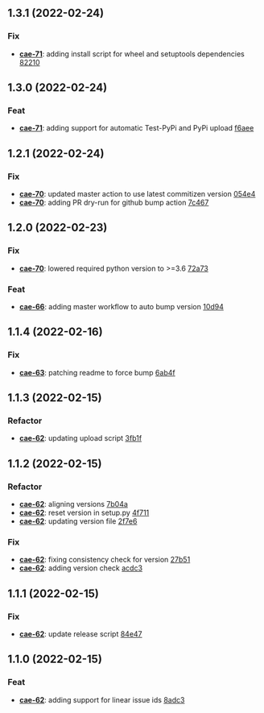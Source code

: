 ## 1.3.1 (2022-02-24)

### Fix

- **[cae-71](https://linear.app/caesari/issue/cae-71)**: adding install script for wheel and setuptools dependencies [82210](https://github.com/ThimDeveloper/cz-github-linear-conventional/commit/82210e39d1d52946d202d876cdfc33dfdee687e0)

## 1.3.0 (2022-02-24)

### Feat

- **[cae-71](https://linear.app/caesari/issue/cae-71)**: adding support for automatic Test-PyPi and PyPi upload [f6aee](https://github.com/ThimDeveloper/cz-github-linear-conventional/commit/f6aee07e8f167280c512459772c13c0ed87186c6)

## 1.2.1 (2022-02-24)

### Fix

- **[cae-70](https://linear.app/caesari/issue/cae-70)**: updated master action to use latest commitizen version [054e4](https://github.com/ThimDeveloper/cz-github-linear-conventional/commit/054e4e3095005d747ff325014cc4bcf92532f085)
- **[cae-70](https://linear.app/caesari/issue/cae-70)**: adding PR dry-run for github bump action [7c467](https://github.com/ThimDeveloper/cz-github-linear-conventional/commit/7c467388135a5fe2703369c8e2edcf30289b7dd2)

## 1.2.0 (2022-02-23)

### Fix

- **[cae-70](https://linear.app/caesari/issue/cae-70)**: lowered required python version to >=3.6 [72a73](https://github.com/ThimDeveloper/cz-github-linear-conventional/commit/72a73f1fbf916107e03c218fdfa6b63656fcf12a)

### Feat

- **[cae-66](https://linear.app/caesari/issue/cae-66)**: adding master workflow to auto bump version [10d94](https://github.com/ThimDeveloper/cz-github-linear-conventional/commit/10d94b7b2bd47534e787d83571bd64f5dd09cc8d)

## 1.1.4 (2022-02-16)

### Fix

- **[cae-63](https://linear.app/caesari/issue/cae-63)**: patching readme to force bump [6ab4f](https://github.com/ThimDeveloper/cz-github-linear-conventional/commit/6ab4fc9dff643a879363d68cc2510ed55ad58217)

## 1.1.3 (2022-02-15)

### Refactor

- **[cae-62](https://linear.app/caesari/issue/cae-62)**: updating upload script [3fb1f](https://github.com/ThimDeveloper/cz-github-linear-conventional/commit/3fb1f22efce6e3fd0bad28b15c76f2e707a0327c)

## 1.1.2 (2022-02-15)

### Refactor

- **[cae-62](https://linear.app/caesari/issue/cae-62)**: aligning versions [7b04a](https://github.com/ThimDeveloper/cz-github-linear-conventional/commit/7b04a48e132b65bc9f4b3db4104a045d3a42bf55)
- **[cae-62](https://linear.app/caesari/issue/cae-62)**: reset version in setup.py [4f711](https://github.com/ThimDeveloper/cz-github-linear-conventional/commit/4f71151a3133cb433da95a39837269279eb58427)
- **[cae-62](https://linear.app/caesari/issue/cae-62)**: updating version file [2f7e6](https://github.com/ThimDeveloper/cz-github-linear-conventional/commit/2f7e6512525121ba9fee57b838999e7be92a3223)

### Fix

- **[cae-62](https://linear.app/caesari/issue/cae-62)**: fixing consistency check for version [27b51](https://github.com/ThimDeveloper/cz-github-linear-conventional/commit/27b5176765b69ec3452d8338c529a4af56d42925)
- **[cae-62](https://linear.app/caesari/issue/cae-62)**: adding version check [acdc3](https://github.com/ThimDeveloper/cz-github-linear-conventional/commit/acdc33a0fd04c7e21894ca25e9ff78deb38106c1)

## 1.1.1 (2022-02-15)

### Fix

- **[cae-62](https://linear.app/caesari/issue/cae-62)**: update release script [84e47](https://github.com/ThimDeveloper/cz-github-linear-conventional/commit/84e472dd861e1e561387321316528a08ff9cfd54)

## 1.1.0 (2022-02-15)

### Feat

- **[cae-62](https://linear.app/caesari/issue/cae-62)**: adding support for linear issue ids [8adc3](https://github.com/ThimDeveloper/cz-github-linear-conventional/commit/8adc39bc0cb35fff07f5c9c4b906b1b3eefd3f56)
